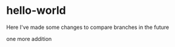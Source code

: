 # hello-world



Here I've made some changes to compare branches in the future



one more addition
